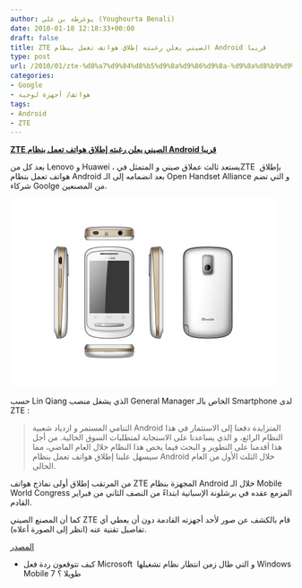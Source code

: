 ```yaml
---
author: يوغرطة بن علي (Youghourta Benali)
date: 2010-01-18 12:18:33+00:00
draft: false
title: ZTE الصيني يعلن رغبته إطلاق هواتف تعمل بنظام Android قريبا
type: post
url: /2010/01/zte-%d8%a7%d9%84%d8%b5%d9%8a%d9%86%d9%8a-%d9%8a%d8%b9%d9%84%d9%86-%d8%b1%d8%ba%d8%a8%d8%aa%d9%87-%d8%a5%d8%b7%d9%84%d8%a7%d9%82-%d9%87%d9%88%d8%a7%d8%aa%d9%81-%d8%aa%d8%b9%d9%85%d9%84-%d8%a8%d9%86/
categories:
- Google
- هواتف/ أجهزة لوحية
tags:
- Android
- ZTE
---
```


[**ZTE الصيني يعلن رغبته إطلاق هواتف تعمل بنظام Android قريبا**](https://www.it-scoop.com/2010/01/zte-%d8%a7%d9%84%d8%b5%d9%8a%d9%86%d9%8a-%d9%8a%d8%b9%d9%84%d9%86-%d8%b1%d8%ba%d8%a8%d8%aa%d9%87-%d8%a5%d8%b7%d9%84%d8%a7%d9%82-%d9%87%d9%88%d8%a7%d8%aa%d9%81-%d8%aa%d8%b9%d9%85%d9%84-%d8%a8%d9%86/)


بعد كل من Lenovo و Huawei ، يستعد ثالث عملاق صيني و المتمثل فيZTE  بإطلاق هواتف تعمل بنظام Android بعد انضمامه إلى الـ Open Handset Alliance و التي تضم شركاء Goolge من المصنعين.

[![](zte_android.jpg)
](https://www.it-scoop.com/2010/01/zte-%d8%a7%d9%84%d8%b5%d9%8a%d9%86%d9%8a-%d9%8a%d8%b9%d9%84%d9%86-%d8%b1%d8%ba%d8%a8%d8%aa%d9%87-%d8%a5%d8%b7%d9%84%d8%a7%d9%82-%d9%87%d9%88%d8%a7%d8%aa%d9%81-%d8%aa%d8%b9%d9%85%d9%84-%d8%a8%d9%86/)

حسب Lin Qiang الذي يشغل منصب General Manager الخاص بالـ Smartphone لدى ZTE :


<blockquote>التنامي المستمر و ازدياد شعبية Android المتزايدة دفعنا إلى الاستثمار في هذا النظام الرائع، و الذي يساعدنا على الاستجابة لمتطلبات السوق الحالية. من أجل هذا أقدمنا على التطوير و البحث فيما يخص هذا النظام خلال العام الماضي، مما سيسهل علينا إطلاق هواتف تعمل بنظام Android خلال الثلث الأول من العام الحالي.</blockquote>


من المرتقب إطلاق أولى نماذج هواتف ZTE المجهزة بنظام Android خلال الـ Mobile World Congress المزمع عقده في برشلونة الإسبانية ابتداءً من النصف الثاني من فبراير القادم.

كما أن المصنع الصيني ZTE قام بالكشف عن صور لأحد أجهزته القادمة دون أن يعطي أي تفاصيل تقنية عنه (انظر إلى الصورة أعلاه).

[المصدر](http://www.techtree.com/India/News/ZTE_Plans_Android_Smartphones_Joins_OHA/551-108774-893.html)

- كيف تتوقعون ردة فعل Microsoft  و التي طال زمن انتظار نظام تشغيلها Windows Mobile 7 طويلا ؟
